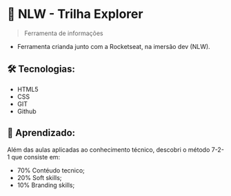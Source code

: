 # 🚀 NLW - Trilha Explorer

> Ferramenta de informações

- Ferramenta crianda junto com a Rocketseat, na imersão dev (NLW).

## 🛠️ Tecnologias:

- HTML5
- CSS
- GIT
- Github

## 📖 Aprendizado:

Além das aulas aplicadas ao conhecimento técnico, descobri o método 7-2-1 que consiste em:

- 70% Contéudo tecnico;
- 20% Soft skills;
- 10% Branding skills;
